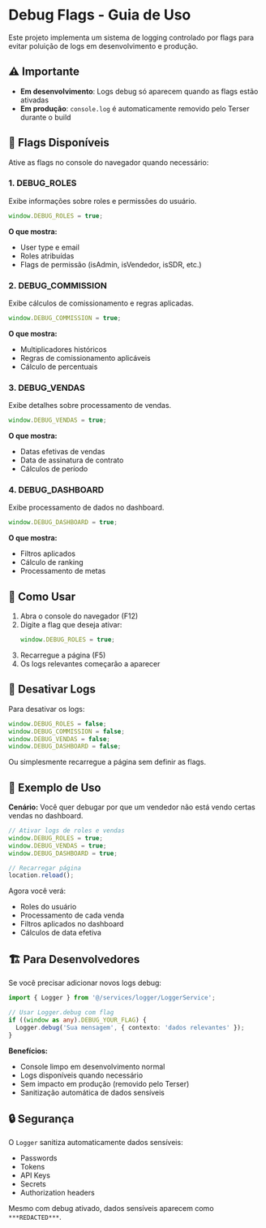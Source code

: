 # Debug Flags - Guia de Uso

Este projeto implementa um sistema de logging controlado por flags para evitar poluição de logs em desenvolvimento e produção.

## ⚠️ Importante

- **Em desenvolvimento**: Logs debug só aparecem quando as flags estão ativadas
- **Em produção**: `console.log` é automaticamente removido pelo Terser durante o build

## 🚩 Flags Disponíveis

Ative as flags no console do navegador quando necessário:

### 1. DEBUG_ROLES
Exibe informações sobre roles e permissões do usuário.

```javascript
window.DEBUG_ROLES = true;
```

**O que mostra:**
- User type e email
- Roles atribuídas
- Flags de permissão (isAdmin, isVendedor, isSDR, etc.)

### 2. DEBUG_COMMISSION
Exibe cálculos de comissionamento e regras aplicadas.

```javascript
window.DEBUG_COMMISSION = true;
```

**O que mostra:**
- Multiplicadores históricos
- Regras de comissionamento aplicáveis
- Cálculo de percentuais

### 3. DEBUG_VENDAS
Exibe detalhes sobre processamento de vendas.

```javascript
window.DEBUG_VENDAS = true;
```

**O que mostra:**
- Datas efetivas de vendas
- Data de assinatura de contrato
- Cálculos de período

### 4. DEBUG_DASHBOARD
Exibe processamento de dados no dashboard.

```javascript
window.DEBUG_DASHBOARD = true;
```

**O que mostra:**
- Filtros aplicados
- Cálculo de ranking
- Processamento de metas

## 🔧 Como Usar

1. Abra o console do navegador (F12)
2. Digite a flag que deseja ativar:
   ```javascript
   window.DEBUG_ROLES = true;
   ```
3. Recarregue a página (F5)
4. Os logs relevantes começarão a aparecer

## 🔕 Desativar Logs

Para desativar os logs:

```javascript
window.DEBUG_ROLES = false;
window.DEBUG_COMMISSION = false;
window.DEBUG_VENDAS = false;
window.DEBUG_DASHBOARD = false;
```

Ou simplesmente recarregue a página sem definir as flags.

## 📝 Exemplo de Uso

**Cenário:** Você quer debugar por que um vendedor não está vendo certas vendas no dashboard.

```javascript
// Ativar logs de roles e vendas
window.DEBUG_ROLES = true;
window.DEBUG_VENDAS = true;
window.DEBUG_DASHBOARD = true;

// Recarregar página
location.reload();
```

Agora você verá:
- Roles do usuário
- Processamento de cada venda
- Filtros aplicados no dashboard
- Cálculos de data efetiva

## 🏗️ Para Desenvolvedores

Se você precisar adicionar novos logs debug:

```typescript
import { Logger } from '@/services/logger/LoggerService';

// Usar Logger.debug com flag
if ((window as any).DEBUG_YOUR_FLAG) {
  Logger.debug('Sua mensagem', { contexto: 'dados relevantes' });
}
```

**Benefícios:**
- Console limpo em desenvolvimento normal
- Logs disponíveis quando necessário
- Sem impacto em produção (removido pelo Terser)
- Sanitização automática de dados sensíveis

## 🔒 Segurança

O `Logger` sanitiza automaticamente dados sensíveis:
- Passwords
- Tokens
- API Keys
- Secrets
- Authorization headers

Mesmo com debug ativado, dados sensíveis aparecem como `***REDACTED***`.
